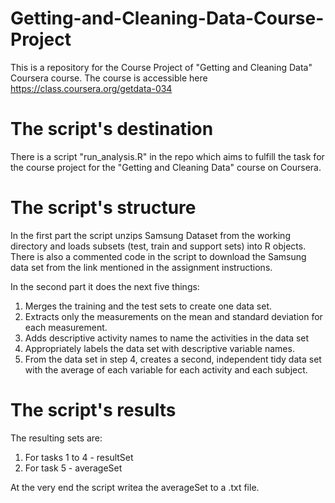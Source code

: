 # Getting-and-Cleaning-Data-Course-Project

This is a repository for the Course Project of "Getting and Cleaning Data" Coursera course. The course is accessible here https://class.coursera.org/getdata-034

# The script's destination

There is a script "run_analysis.R" in the repo which aims to fulfill the task for the course project for the "Getting and Cleaning Data" course on Coursera.

# The script's structure

In the first part the script unzips Samsung Dataset from the working directory and loads subsets (test, train and support sets) into R objects. There is also a commented code in the script to download the Samsung data set from the link mentioned in the assignment instructions.

In the second part it does the next five things:
 1. Merges the training and the test sets to create one data set.
 2. Extracts only the measurements on the mean and standard deviation for each measurement. 
 3. Adds descriptive activity names to name the activities in the data set
 4. Appropriately labels the data set with descriptive variable names. 
 5. From the data set in step 4, creates a second, independent tidy data set with the average of each variable for each activity and each subject.

# The script's results

The resulting sets are:
   1. For tasks 1 to 4 - resultSet
   2. For task 5       - averageSet

At the very end the script writea the averageSet to a .txt file.
